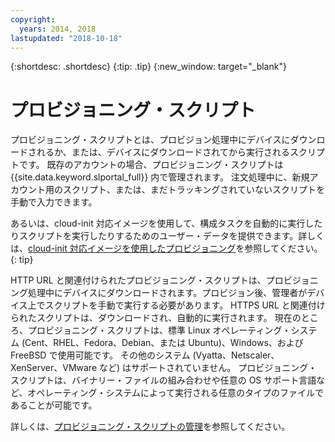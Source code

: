 ```yaml
---
copyright:
  years: 2014, 2018
lastupdated: "2018-10-18"
---
```


{:shortdesc: .shortdesc}
{:tip: .tip}
{:new_window: target="_blank"}

# プロビジョニング・スクリプト

プロビジョニング・スクリプトとは、プロビジョン処理中にデバイスにダウンロードされるか、または、デバイスにダウンロードされてから実行されるスクリプトです。 既存のアカウントの場合、プロビジョニング・スクリプトは {{site.data.keyword.slportal_full}} 内で管理されます。 注文処理中に、新規アカウント用のスクリプト、または、まだトラッキングされていないスクリプトを手動で入力できます。

あるいは、cloud-init 対応イメージを使用して、構成タスクを自動的に実行したりスクリプトを実行したりするためのユーザー・データを提供できます。詳しくは、[cloud-init 対応イメージを使用したプロビジョニング](/docs/infrastructure/image-templates/image_cloud-init.html#provisioning-with-a-cloud-init-enabled-image)を参照してください。
{: tip}

HTTP URL と関連付けられたプロビジョニング・スクリプトは、プロビジョニング処理中にデバイスにダウンロードされます。プロビジョン後、管理者がデバイス上でスクリプトを手動で実行する必要があります。 HTTPS URL と関連付けられたスクリプトは、ダウンロードされ、自動的に実行されます。 現在のところ、プロビジョニング・スクリプトは、標準 Linux オペレーティング・システム (Cent、RHEL、Fedora、Debian、または Ubuntu)、Windows、および FreeBSD で使用可能です。 その他のシステム (Vyatta、Netscaler、XenServer、VMware など) はサポートされていません。 プロビジョニング・スクリプトは、バイナリー・ファイルの組み合わせや任意の OS サポート言語など、オペレーティング・システムによって実行される任意のタイプのファイルであることが可能です。

詳しくは、[プロビジョニング・スクリプトの管理](add-provisioning-script.html)を参照してください。
